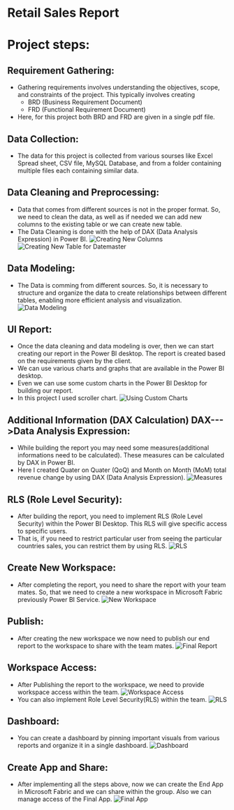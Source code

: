 # Retail Sales Report

# Project steps:

## Requirement Gathering:
* Gathering requirements involves understanding the objectives, scope, and constraints of the project. This typically involves creating
    * BRD (Business Requirement Document)
    * FRD (Functional Requirement Document)
* Here, for this project both BRD and FRD are given in a single pdf file.


## Data Collection:
* The data for this project is collected from various sourses like Excel Spread sheet, CSV file, MySQL Database, and from a folder containing multiple files each containing similar data.


## Data Cleaning and Preprocessing:
* Data that comes from different sources is not in the proper format. So, we need to clean the data, as well as if needed we can add new columns to the existing table or we can create new table.
* The Data Cleaning is done with the help of DAX (Data Analysis Expression) in Power BI.
![Creating New Columns](https://github.com/yuvaneshkm/Retail-Sales-Analysis/blob/main/screenshorts/Creating%20new%20columns.png)
![Creating New Table for Datemaster](https://github.com/yuvaneshkm/Retail-Sales-Analysis/blob/main/screenshorts/Creating%20new%20table.png)


## Data Modeling:
* The Data is comming from different sources. So, it is necessary to structure and organize the data to create relationships between different tables, enabling more efficient analysis and visualization.
![Data Modeling](https://github.com/yuvaneshkm/Retail-Sales-Analysis/blob/main/screenshorts/Data%20Modeling.png)


## UI Report:
* Once the data cleaning and data modeling is over, then we can start creating our report in the Power BI desktop. The report is created based on the requirements given by the client.
* We can use various charts and graphs that are available in the Power BI desktop.
* Even we can use some custom charts in the Power BI Desktop for building our report.
* In this project I used  scroller chart.
![Using Custom Charts](https://github.com/yuvaneshkm/Retail-Sales-Analysis/blob/main/screenshorts/Custom%20Visuals.png)


## Additional Information (DAX Calculation) DAX--->Data Analysis Expression:
* While building the report you may need some measures(additional informations need to be calculated). These measures can be calculated by DAX in Power BI.
* Here I created Quater on Quater (QoQ) and Month on Month (MoM) total revenue change by using DAX (Data  Analysis Expression).
![Measures](https://github.com/yuvaneshkm/Retail-Sales-Analysis/blob/main/screenshorts/Measures.png)


## RLS (Role Level Security):
* After building the report, you need to implement RLS (Role Level Security) within the Power BI Desktop. This RLS will give specific access to specific users.
* That is, if you need to restrict particular user from seeing the particular countries sales, you can restrict them by using RLS.
![RLS](https://github.com/yuvaneshkm/Retail-Sales-Analysis/blob/main/screenshorts/Role%20Level%20Security.png)


## Create New Workspace:
* After completing the report, you need to share the report with your team mates. So, that we need to create a new workspace in Microsoft Fabric previously Power BI Service.
![New Workspace](https://github.com/yuvaneshkm/Retail-Sales-Analysis/blob/main/screenshorts/Creating%20new%20workspace.png)


## Publish:
* After creating the new workspace we now need to publish our end report to the workspace to share with the team mates.
![Final Report](https://github.com/yuvaneshkm/Retail-Sales-Analysis/blob/main/screenshorts/Final%20Report.png)


## Workspace Access:
* After Publishing the report to the workspace, we need to provide workspace access within the team.
![Workspace Access](https://github.com/yuvaneshkm/Retail-Sales-Analysis/blob/main/screenshorts/Access%20to%20the%20workspace.png)
* You can also implement Role Level Security(RLS) within the team.
![RLS](https://github.com/yuvaneshkm/Retail-Sales-Analysis/blob/main/screenshorts/Implementing%20Role%20Level%20Security.png)

## Dashboard:
* You can create a dashboard by pinning important visuals from various reports and organize it in a single dashboard.
![Dashboard](https://github.com/yuvaneshkm/Retail-Sales-Analysis/blob/main/screenshorts/Dashboard.png)


## Create App and Share:
* After implementing all the steps above, now we can create the End App in Microsoft Fabric and we can share within the group. Also we can manage access of the Final App.
![Final App](https://github.com/yuvaneshkm/Retail-Sales-Analysis/blob/main/screenshorts/Final%20App.png)
